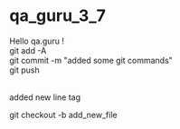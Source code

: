 # qa_guru_3_7

Hello qa.guru !<br>
git add -A<br>
git commit -m "added some git commands"<br>
git push<br><br>

added new line tag


git checkout -b add_new_file